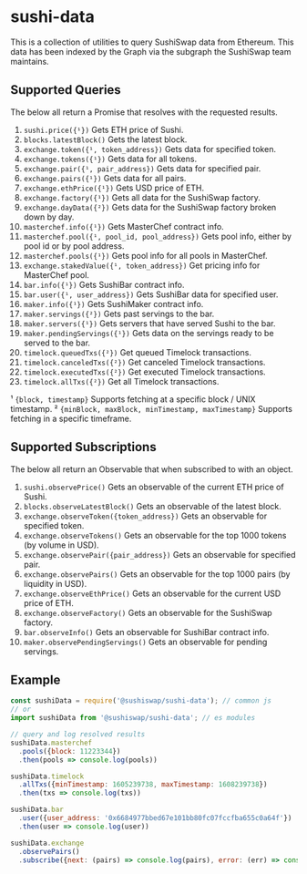 # sushi-data

This is a collection of utilities to query SushiSwap data from Ethereum. This
data has been indexed by the Graph via the subgraph the SushiSwap team maintains.

## Supported Queries

The below all return a Promise that resolves with the requested results.


1. `sushi.price({¹})` Gets ETH price of Sushi.
2. `blocks.latestBlock()` Gets the latest block.
3. `exchange.token({¹, token_address})` Gets data for specified token.
4. `exchange.tokens({¹})` Gets data for all tokens.
5. `exchange.pair({¹, pair_address})` Gets data for specified pair.
6. `exchange.pairs({¹})` Gets data for all pairs.
7. `exchange.ethPrice({¹})` Gets USD price of ETH.
8. `exchange.factory({¹})` Gets all data for the SushiSwap factory.
9. `exchange.dayData({²})` Gets data for the SushiSwap factory broken down by day.
10. `masterchef.info({¹})` Gets MasterChef contract info.
11. `masterchef.pool({¹, pool_id, pool_address})` Gets pool info, either by pool id or by pool address.
12. `masterchef.pools({¹})` Gets pool info for all pools in MasterChef.
13. `exchange.stakedValue({¹, token_address})` Get pricing info for MasterChef pool.
14. `bar.info({¹})` Gets SushiBar contract info.
15. `bar.user({¹, user_address})` Gets SushiBar data for specified user.
16. `maker.info({¹})` Gets SushiMaker contract info.
17. `maker.servings({²})` Gets past servings to the bar.
18. `maker.servers({¹})` Gets servers that have served Sushi to the bar.
19. `maker.pendingServings({¹})` Gets data on the servings ready to be served to the bar.
20. `timelock.queuedTxs({²})` Get queued Timelock transactions.
21. `timelock.canceledTxs({²})` Get canceled Timelock transactions.
22. `timelock.executedTxs({²})` Get executed Timelock transactions.
23. `timelock.allTxs({²})` Get all Timelock transactions.

¹ `{block, timestamp}` Supports fetching at a specific block / UNIX timestamp.
² `{minBlock, maxBlock, minTimestamp, maxTimestamp}` Supports fetching in a specific timeframe.

## Supported Subscriptions
The below all return an Observable that when subscribed to with an object.

1. `sushi.observePrice()` Gets an observable of the current ETH price of Sushi.
2. `blocks.observeLatestBlock()` Gets an observable of the latest block.
3. `exchange.observeToken({token_address})` Gets an observable for specified token.
4. `exchange.observeTokens()` Gets an observable for the top 1000 tokens (by volume in USD).
5. `exchange.observePair({pair_address})` Gets an observable for specified pair.
6. `exchange.observePairs()` Gets an observable for the top 1000 pairs (by liquidity in USD).
7. `exchange.observeEthPrice()` Gets an observable for the current USD price of ETH.
8. `exchange.observeFactory()` Gets an observable for the SushiSwap factory.
9. `bar.observeInfo()` Gets an observable for SushiBar contract info.
10. `maker.observePendingServings()` Gets an observable for pending servings.

## Example

```javascript
const sushiData = require('@sushiswap/sushi-data'); // common js
// or
import sushiData from '@sushiswap/sushi-data'; // es modules

// query and log resolved results
sushiData.masterchef
  .pools({block: 11223344})
  .then(pools => console.log(pools))

sushiData.timelock
  .allTxs({minTimestamp: 1605239738, maxTimestamp: 1608239738})
  .then(txs => console.log(txs))

sushiData.bar
  .user({user_address: '0x6684977bbed67e101bb80fc07fccfba655c0a64f'})
  .then(user => console.log(user))

sushiData.exchange
  .observePairs()
  .subscribe({next: (pairs) => console.log(pairs), error: (err) => console.log(err)})
```
